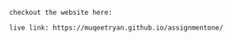       checkout the website here:
      
      live link: https://muqeetryan.github.io/assignmentone/
